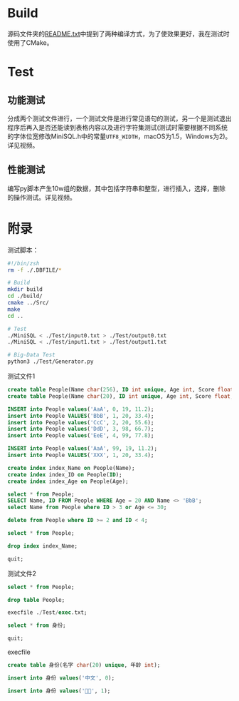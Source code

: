 # Build

源码文件夹的[README.txt](../README.txt)中提到了两种编译方式，为了使效果更好，我在测试时使用了CMake。

# Test

## 功能测试

分成两个测试文件进行，一个测试文件是进行常见语句的测试，另一个是测试退出程序后再入是否还能读到表格内容以及进行字符集测试(测试时需要根据不同系统的字体位宽修改MiniSQL.h中的常量`UTF8_WIDTH`，macOS为1.5，Windows为2)。详见视频。

## 性能测试

编写py脚本产生10w组的数据，其中包括字符串和整型，进行插入，选择，删除的操作测试。详见视频。

# 附录

测试脚本：

```bash
#!/bin/zsh
rm -f ./.DBFILE/*

# Build
mkdir build
cd ./build/
cmake ../Src/
make
cd ..

# Test
./MiniSQL < ./Test/input0.txt > ./Test/output0.txt
./MiniSQL < ./Test/input1.txt > ./Test/output1.txt

# Big-Data Test
python3 ./Test/Generator.py
```

测试文件1

```sql
create table People(Name char(256), ID int unique, Age int, Score float, primary key(Name));
create table People(Name char(20), ID int unique, Age int, Score float, primary key(Name));

INSERT into People values('AaA', 0, 19, 11.2);
insert into People VALUES('BbB', 1, 20, 33.4);
insert into People values('CcC', 2, 20, 55.6);
insert into People values('DdD', 3, 98, 66.7);
insert into People values('EeE', 4, 99, 77.8);

INSERT into People values('AaA', 99, 19, 11.2);
insert into People VALUES('XXX', 1, 20, 33.4);

create index index_Name on People(Name);
create index index_ID on People(ID);
create index index_Age on People(Age);

select * from People;
SELECT Name, ID FROM People WHERE Age = 20 AND Name <> 'BbB';
select Name from People where ID > 3 or Age <= 30;

delete from People where ID >= 2 and ID < 4;

select * from People;

drop index index_Name;

quit;
```

测试文件2

```sql
select * from People;

drop table People;

execfile ./Test/exec.txt;

select * from 身份;

quit;
```

execfile

```sql
create table 身份(名字 char(20) unique, 年龄 int);

insert into 身份 values('中文', 0);

insert into 身份 values('🐂🍺', 1);
```
